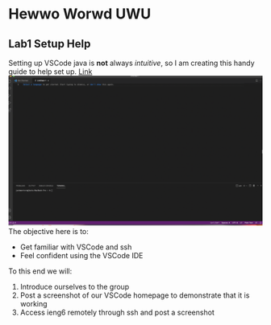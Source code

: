 # Hewwo Worwd UWU 
## Lab1 Setup Help
Setting up VSCode java is **not** always *intuitive*, so I am creating this handy guide to help set up. 
[Link](lab1writeup.mdl)
![Image](Lab2Screenshot.png)
The objective here is to:
* Get familiar with VSCode and ssh
* Feel confident using the VSCode IDE


To this end we will:
1. Introduce ourselves to the group
2. Post a screenshot of our VSCode homepage to demonstrate that it is working
3. Access ieng6 remotely through ssh and post a screenshot




